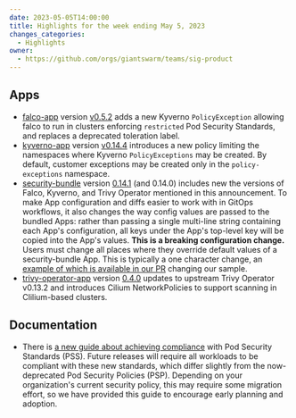 ```yaml
---
date: 2023-05-05T14:00:00
title: Highlights for the week ending May 5, 2023
changes_categories:
  - Highlights
owner:
  - https://github.com/orgs/giantswarm/teams/sig-product
---
```


## Apps

- [falco-app](https://github.com/giantswarm/falco-app) version [v0.5.2](https://github.com/giantswarm/falco-app/blob/main/CHANGELOG.md#052---2023-05-04) adds a new Kyverno `PolicyException` allowing falco to run in clusters enforcing `restricted` Pod Security Standards, and replaces a deprecated toleration label.
- [kyverno-app](https://github.com/giantswarm/kyverno-app) version [v0.14.4](https://github.com/giantswarm/kyverno-app/blob/main/CHANGELOG.md#0144---2023-05-03) introduces a new policy limiting the namespaces where Kyverno `PolicyExceptions` may be created. By default, customer exceptions may be created only in the `policy-exceptions` namespace.
- [security-bundle](https://github.com/giantswarm/security-bundle) version [0.14.1](https://github.com/giantswarm/security-bundle/blob/main/CHANGELOG.md#0141---2023-05-04) (and 0.14.0) includes new the versions of Falco, Kyverno, and Trivy Operator mentioned in this announcement. To make App configuration and diffs easier to work with in GitOps workflows, it also changes the way config values are passed to the bundled Apps: rather than passing a single multi-line string containing each App's configuration, all keys under the App's top-level key will be copied into the App's values. **This is a breaking configuration change.** Users must change all places where they override default values of a security-bundle App. This is typically a one character change, an [example of which is available in our PR](https://github.com/giantswarm/security-bundle/pull/85/files) changing our sample.
- [trivy-operator-app](https://github.com/giantswarm/trivy-operator-app) version [0.4.0](https://github.com/giantswarm/trivy-operator-app/blob/main/CHANGELOG.md#040---2023-04-28) updates to upstream Trivy Operator v0.13.2 and introduces Cilium NetworkPolicies to support scanning in Clilium-based clusters.

## Documentation

- There is [a new guide about achieving compliance](https://docs.giantswarm.io/advanced/security-policy-enforcement/) with Pod Security Standards (PSS). Future releases will require all workloads to be compliant with these new standards, which differ slightly from the now-deprecated Pod Security Policies (PSP). Depending on your organization's current security policy, this may require some migration effort, so we have provided this guide to encourage early planning and adoption.

